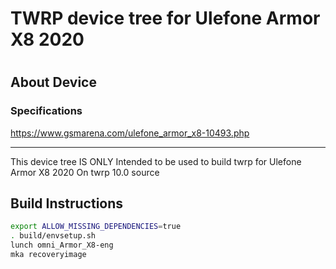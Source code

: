 # TWRP device tree for Ulefone Armor X8 2020
# 

## About Device

### Specifications

https://www.gsmarena.com/ulefone_armor_x8-10493.php

---

This device tree IS ONLY Intended to be used to build twrp for Ulefone Armor X8 2020 On twrp 10.0 source


## Build Instructions
```sh
export ALLOW_MISSING_DEPENDENCIES=true
. build/envsetup.sh
lunch omni_Armor_X8-eng
mka recoveryimage
```
